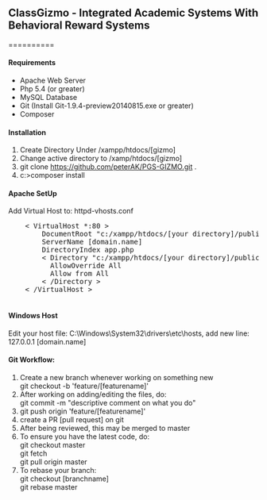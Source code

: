 ## ClassGizmo - Integrated Academic Systems With Behavioral Reward Systems 
==========

#### Requirements
* Apache Web Server
* Php 5.4 (or greater)
* MySQL Database
* Git (Install Git-1.9.4-preview20140815.exe or greater)
* Composer 

#### Installation
  1. Create Directory Under /xampp/htdocs/[gizmo]
  2. Change active directory to /xamp/htdocs/[gizmo]
  3. git clone https://github.com/peterAK/PGS-GIZMO.git .
  4. c:\>composer install
  

#### Apache SetUp
  Add Virtual Host to: httpd-vhosts.conf<br/>
  <pre>
    < VirtualHost *:80 >
        DocumentRoot "c:/xampp/htdocs/[your directory]/public_html"
        ServerName [domain.name]
        DirectoryIndex app.php
        < Directory "c:/xampp/htdocs/[your directory]/public_html" >
          AllowOverride All
          Allow from All
        < /Directory >
    < /VirtualHost >
  </pre>

#### Windows Host
  Edit your host file: C:\Windows\System32\drivers\etc\hosts, add new line:
  127.0.0.1	[domain.name]
  

#### Git Workflow:
  1. Create a new branch whenever working on something new <br/>
      git checkout -b 'feature/[featurename]'
  2. After working on adding/editing the files, do:<br/>
      git commit -m "descriptive comment on what you do"
  3. git push origin 'feature/[featurename]'
  4. create a PR [pull request] on git
  5. After being reviewed, this may be merged to master
  6. To ensure you have the latest code, do:<br/>
      git checkout master<br/>
      git fetch<br/>
      git pull origin master
  7. To rebase your branch:<br/>
      git checkout [branchname]<br/>
      git rebase master
